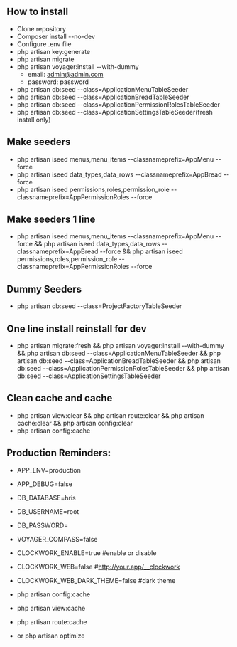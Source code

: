 

## How to install

- Clone repository
- Composer install --no-dev
- Configure .env file
- php artisan key:generate
- php artisan migrate
- php artisan voyager:install --with-dummy
	- email: admin@admin.com
	- password: password
- php artisan db:seed --class=ApplicationMenuTableSeeder
- php artisan db:seed --class=ApplicationBreadTableSeeder
- php artisan db:seed --class=ApplicationPermissionRolesTableSeeder
- php artisan db:seed --class=ApplicationSettingsTableSeeder(fresh install only)


## Make seeders

- php artisan iseed menus,menu_items --classnameprefix=AppMenu --force
- php artisan iseed data_types,data_rows --classnameprefix=AppBread --force
- php artisan iseed permissions,roles,permission_role --classnameprefix=AppPermissionRoles --force

## Make seeders 1 line
- php artisan iseed menus,menu_items --classnameprefix=AppMenu --force && php artisan iseed data_types,data_rows --classnameprefix=AppBread --force && php artisan iseed permissions,roles,permission_role --classnameprefix=AppPermissionRoles --force

## Dummy Seeders
- php artisan db:seed --class=ProjectFactoryTableSeeder

## One line install reinstall for dev
- php artisan migrate:fresh && php artisan voyager:install --with-dummy && php artisan db:seed --class=ApplicationMenuTableSeeder && php artisan db:seed --class=ApplicationBreadTableSeeder && php artisan db:seed --class=ApplicationPermissionRolesTableSeeder && php artisan db:seed --class=ApplicationSettingsTableSeeder

## Clean cache and cache
- php artisan view:clear && php artisan route:clear && php artisan cache:clear && php artisan config:clear
- php artisan config:cache

## Production Reminders:
- APP_ENV=production
- APP_DEBUG=false

- DB_DATABASE=hris
- DB_USERNAME=root
- DB_PASSWORD=

- VOYAGER_COMPASS=false

- CLOCKWORK_ENABLE=true #enable or disable
- CLOCKWORK_WEB=false #http://your.app/__clockwork
- CLOCKWORK_WEB_DARK_THEME=false #dark theme

- php artisan config:cache
- php artisan view:cache
- php artisan route:cache
- or php artisan optimize